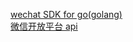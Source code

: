 [wechat SDK for go(golang)](https://github.com/chanxuehong/wechat)  
[微信开放平台 api](https://www.google.com/webhp?sourceid=chrome-instant&ion=1&espv=2&ie=UTF-8#q=%E5%BE%AE%E4%BF%A1%E5%BC%80%E6%94%BE%E5%B9%B3%E5%8F%B0%20api)  
